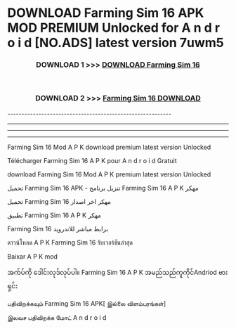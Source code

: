 # DOWNLOAD Farming Sim 16  APK MOD PREMIUM Unlocked for A n d r o i d [NO.ADS] latest version 7uwm5 



<div align="center">

<h3>DOWNLOAD 1 >>> <a href="https://getmod2.web.app/?judul=Farming Sim 16 ">DOWNLOAD Farming Sim 16 </a></h3><br>

<h3>DOWNLOAD 2 >>> <a href="https://getmod2.web.app/?judul=Farming Sim 16 ">Farming Sim 16  DOWNLOAD </a></h3>

</div>
----------------------------------------------------------

----------------------------------------------------------

----------------------------------------------------------

----------------------------------------------------------

Farming Sim 16  Mod A P K download premium latest version Unlocked

Télécharger Farming Sim 16  A P K pour A n d r o i d Gratuit

download Farming Sim 16  Mod A P K premium latest version Unlocked

تحميل Farming Sim 16  APK - تنزيل برنامج Farming Sim 16  A P K مهكر

تحميل Farming Sim 16  مهكر اخر اصدار

تطبيق Farming Sim 16  A P K مهكر

Farming Sim 16  برابط مباشر للاندرويد

ดาวน์โหลด A P K Farming Sim 16  รับเวอร์ชันล่าสุด

Baixar A P K mod

အက်ပ်ကို ဒေါင်းလုဒ်လုပ်ပါ။ Farming Sim 16  A P K အမည်သည်ကူကိုင်Andriod ဗားရှင်း

பதிவிறக்கவும் Farming Sim 16  APK[ இல்லை விளம்பரங்கள்] 
 
இலவச பதிவிறக்க மோட் A n d r o i d



